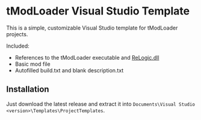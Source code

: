# tModLoader Visual Studio Template
This is a simple, customizable Visual Studio template for tModLoader projects.

Included:
* References to the tModLoader executable and [ReLogic.dll](https://github.com/blushiemagic/tModLoader/blob/master/references/ReLogic.dll)
* Basic mod file
* Autofilled build.txt and blank description.txt

## Installation
Just download the latest release and extract it into `Documents\Visual Studio <version>\Templates\ProjectTemplates`.